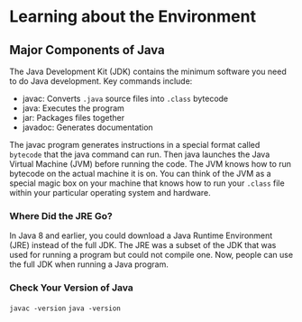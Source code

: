 # Learning about the Environment

## Major Components of Java

The Java Development Kit (JDK) contains the minimum software you need to do Java development. Key commands include:

- javac: Converts `.java` source files into `.class` bytecode
- java: Executes the program
- jar: Packages files together 
- javadoc: Generates documentation

The javac program generates instructions in a special format called `bytecode` that the java command can run. 
Then java launches the Java Virtual Machine (JVM) before running the code. 
The JVM knows how to run bytecode on the actual machine it is on. 
You can think of the JVM as a special magic box on your machine that knows how to run your
`.class` file within your particular operating system and hardware.

### Where Did the JRE Go?

In Java 8 and earlier, you could download a Java Runtime Environment (JRE) instead of the
full JDK. The JRE was a subset of the JDK that was used for running a program but could
not compile one. Now, people can use the full JDK when running a Java program.

### Check Your Version of Java
`javac -version`
`java -version`